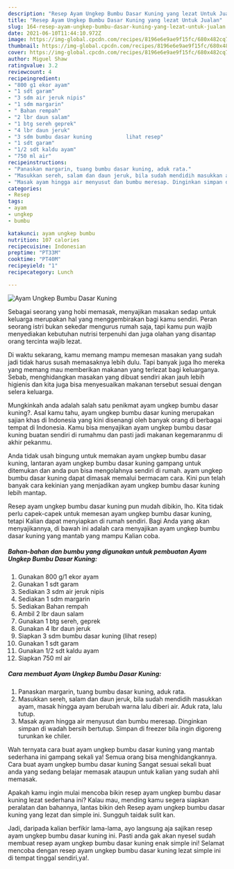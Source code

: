 ```yaml
---
description: "Resep Ayam Ungkep Bumbu Dasar Kuning yang lezat Untuk Jualan"
title: "Resep Ayam Ungkep Bumbu Dasar Kuning yang lezat Untuk Jualan"
slug: 164-resep-ayam-ungkep-bumbu-dasar-kuning-yang-lezat-untuk-jualan
date: 2021-06-10T11:44:10.972Z
image: https://img-global.cpcdn.com/recipes/8196e6e9ae9f15fc/680x482cq70/ayam-ungkep-bumbu-dasar-kuning-foto-resep-utama.jpg
thumbnail: https://img-global.cpcdn.com/recipes/8196e6e9ae9f15fc/680x482cq70/ayam-ungkep-bumbu-dasar-kuning-foto-resep-utama.jpg
cover: https://img-global.cpcdn.com/recipes/8196e6e9ae9f15fc/680x482cq70/ayam-ungkep-bumbu-dasar-kuning-foto-resep-utama.jpg
author: Miguel Shaw
ratingvalue: 3.2
reviewcount: 4
recipeingredient:
- "800 g1 ekor ayam"
- "1 sdt garam"
- "3 sdm air jeruk nipis"
- "1 sdm margarin"
- " Bahan rempah"
- "2 lbr daun salam"
- "1 btg sereh geprek"
- "4 lbr daun jeruk"
- "3 sdm bumbu dasar kuning           lihat resep"
- "1 sdt garam"
- "1/2 sdt kaldu ayam"
- "750 ml air"
recipeinstructions:
- "Panaskan margarin, tuang bumbu dasar kuning, aduk rata."
- "Masukkan sereh, salam dan daun jeruk, bila sudah mendidih masukkan ayam, masak hingga ayam berubah warna lalu diberi air. Aduk rata, lalu tutup."
- "Masak ayam hingga air menyusut dan bumbu meresap. Dinginkan simpan di wadah bersih bertutup. Simpan di freezer bila ingin digoreng turunkan ke chiler."
categories:
- Resep
tags:
- ayam
- ungkep
- bumbu

katakunci: ayam ungkep bumbu 
nutrition: 107 calories
recipecuisine: Indonesian
preptime: "PT33M"
cooktime: "PT40M"
recipeyield: "1"
recipecategory: Lunch

---
```



![Ayam Ungkep Bumbu Dasar Kuning](https://img-global.cpcdn.com/recipes/8196e6e9ae9f15fc/680x482cq70/ayam-ungkep-bumbu-dasar-kuning-foto-resep-utama.jpg)

Sebagai seorang yang hobi memasak, menyajikan masakan sedap untuk keluarga merupakan hal yang menggembirakan bagi kamu sendiri. Peran seorang istri bukan sekedar mengurus rumah saja, tapi kamu pun wajib menyediakan kebutuhan nutrisi terpenuhi dan juga olahan yang disantap orang tercinta wajib lezat.

Di waktu  sekarang, kamu memang mampu memesan masakan yang sudah jadi tidak harus susah memasaknya lebih dulu. Tapi banyak juga lho mereka yang memang mau memberikan makanan yang terlezat bagi keluarganya. Sebab, menghidangkan masakan yang dibuat sendiri akan jauh lebih higienis dan kita juga bisa menyesuaikan makanan tersebut sesuai dengan selera keluarga. 



Mungkinkah anda adalah salah satu penikmat ayam ungkep bumbu dasar kuning?. Asal kamu tahu, ayam ungkep bumbu dasar kuning merupakan sajian khas di Indonesia yang kini disenangi oleh banyak orang di berbagai tempat di Indonesia. Kamu bisa menyajikan ayam ungkep bumbu dasar kuning buatan sendiri di rumahmu dan pasti jadi makanan kegemaranmu di akhir pekanmu.

Anda tidak usah bingung untuk memakan ayam ungkep bumbu dasar kuning, lantaran ayam ungkep bumbu dasar kuning gampang untuk ditemukan dan anda pun bisa mengolahnya sendiri di rumah. ayam ungkep bumbu dasar kuning dapat dimasak memalui bermacam cara. Kini pun telah banyak cara kekinian yang menjadikan ayam ungkep bumbu dasar kuning lebih mantap.

Resep ayam ungkep bumbu dasar kuning pun mudah dibikin, lho. Kita tidak perlu capek-capek untuk memesan ayam ungkep bumbu dasar kuning, tetapi Kalian dapat menyiapkan di rumah sendiri. Bagi Anda yang akan menyajikannya, di bawah ini adalah cara menyajikan ayam ungkep bumbu dasar kuning yang mantab yang mampu Kalian coba.

<!--inarticleads1-->

##### Bahan-bahan dan bumbu yang digunakan untuk pembuatan Ayam Ungkep Bumbu Dasar Kuning:

1. Gunakan 800 g/1 ekor ayam
1. Gunakan 1 sdt garam
1. Sediakan 3 sdm air jeruk nipis
1. Sediakan 1 sdm margarin
1. Sediakan  Bahan rempah
1. Ambil 2 lbr daun salam
1. Gunakan 1 btg sereh, geprek
1. Gunakan 4 lbr daun jeruk
1. Siapkan 3 sdm bumbu dasar kuning           (lihat resep)
1. Gunakan 1 sdt garam
1. Gunakan 1/2 sdt kaldu ayam
1. Siapkan 750 ml air




<!--inarticleads2-->

##### Cara membuat Ayam Ungkep Bumbu Dasar Kuning:

1. Panaskan margarin, tuang bumbu dasar kuning, aduk rata.
1. Masukkan sereh, salam dan daun jeruk, bila sudah mendidih masukkan ayam, masak hingga ayam berubah warna lalu diberi air. Aduk rata, lalu tutup.
1. Masak ayam hingga air menyusut dan bumbu meresap. Dinginkan simpan di wadah bersih bertutup. Simpan di freezer bila ingin digoreng turunkan ke chiler.




Wah ternyata cara buat ayam ungkep bumbu dasar kuning yang mantab sederhana ini gampang sekali ya! Semua orang bisa menghidangkannya. Cara buat ayam ungkep bumbu dasar kuning Sangat sesuai sekali buat anda yang sedang belajar memasak ataupun untuk kalian yang sudah ahli memasak.

Apakah kamu ingin mulai mencoba bikin resep ayam ungkep bumbu dasar kuning lezat sederhana ini? Kalau mau, mending kamu segera siapkan peralatan dan bahannya, lantas bikin deh Resep ayam ungkep bumbu dasar kuning yang lezat dan simple ini. Sungguh taidak sulit kan. 

Jadi, daripada kalian berfikir lama-lama, ayo langsung aja sajikan resep ayam ungkep bumbu dasar kuning ini. Pasti anda gak akan nyesel sudah membuat resep ayam ungkep bumbu dasar kuning enak simple ini! Selamat mencoba dengan resep ayam ungkep bumbu dasar kuning lezat simple ini di tempat tinggal sendiri,ya!.

